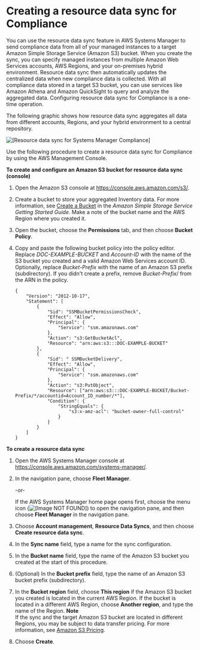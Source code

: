 # Creating a resource data sync for Compliance<a name="sysman-compliance-datasync-create"></a>

You can use the resource data sync feature in AWS Systems Manager to send compliance data from all of your managed instances to a target Amazon Simple Storage Service \(Amazon S3\) bucket\. When you create the sync, you can specify managed instances from multiple Amazon Web Services accounts, AWS Regions, and your on\-premises hybrid environment\. Resource data sync then automatically updates the centralized data when new compliance data is collected\. With all compliance data stored in a target S3 bucket, you can use services like Amazon Athena and Amazon QuickSight to query and analyze the aggregated data\. Configuring resource data sync for Compliance is a one\-time operation\.

The following graphic shows how resource data sync aggregates all data from different accounts, Regions, and your hybrid environment to a central repository\.

![\[Resource data sync for Systems Manager Compliance\]](http://docs.aws.amazon.com/systems-manager/latest/userguide/images/ConfigComplianceDataSync.png)

Use the following procedure to create a resource data sync for Compliance by using the AWS Management Console\.

**To create and configure an Amazon S3 bucket for resource data sync \(console\)**

1. Open the Amazon S3 console at [https://console\.aws\.amazon\.com/s3/](https://console.aws.amazon.com/s3/)\.

1. Create a bucket to store your aggregated Inventory data\. For more information, see [Create a Bucket](https://docs.aws.amazon.com/AmazonS3/latest/gsg/CreatingABucket.html) in the *Amazon Simple Storage Service Getting Started Guide*\. Make a note of the bucket name and the AWS Region where you created it\.

1. Open the bucket, choose the **Permissions** tab, and then choose **Bucket Policy**\.

1. Copy and paste the following bucket policy into the policy editor\. Replace *DOC\-EXAMPLE\-BUCKET* and *Account\-ID* with the name of the S3 bucket you created and a valid Amazon Web Services account ID\. Optionally, replace *Bucket\-Prefix* with the name of an Amazon S3 prefix \(subdirectory\)\. If you didn't create a prefix, remove *Bucket\-Prefix*/ from the ARN in the policy\. 

   ```
   {
       "Version": "2012-10-17",
       "Statement": [
           {
               "Sid": "SSMBucketPermissionsCheck",
               "Effect": "Allow",
               "Principal": {
                   "Service": "ssm.amazonaws.com"
               },
               "Action": "s3:GetBucketAcl",
               "Resource": "arn:aws:s3:::DOC-EXAMPLE-BUCKET"
           },
           {
               "Sid": " SSMBucketDelivery",
               "Effect": "Allow",
               "Principal": {
                   "Service": "ssm.amazonaws.com"
               },
               "Action": "s3:PutObject",
               "Resource": ["arn:aws:s3:::DOC-EXAMPLE-BUCKET/Bucket-Prefix/*/accountid=Account_ID_number/*"],
               "Condition": {
                   "StringEquals": {
                       "s3:x-amz-acl": "bucket-owner-full-control"
                   }
               }
           }
       ]
   }
   ```

**To create a resource data sync**

1. Open the AWS Systems Manager console at [https://console\.aws\.amazon\.com/systems\-manager/](https://console.aws.amazon.com/systems-manager/)\.

1. In the navigation pane, choose **Fleet Manager**\.

   \-or\-

   If the AWS Systems Manager home page opens first, choose the menu icon \(![\[Image NOT FOUND\]](http://docs.aws.amazon.com/systems-manager/latest/userguide/images/menu-icon-small.png)\) to open the navigation pane, and then choose **Fleet Manager** in the navigation pane\.

1. Choose **Account management**, **Resource Data Syncs**, and then choose **Create resource data sync**\.

1. In the **Sync name** field, type a name for the sync configuration\.

1. In the **Bucket name** field, type the name of the Amazon S3 bucket you created at the start of this procedure\.

1. \(Optional\) In the **Bucket prefix** field, type the name of an Amazon S3 bucket prefix \(subdirectory\)\.

1. In the **Bucket region** field, choose **This region** if the Amazon S3 bucket you created is located in the current AWS Region\. If the bucket is located in a different AWS Region, choose **Another region**, and type the name of the Region\.
**Note**  
If the sync and the target Amazon S3 bucket are located in different Regions, you may be subject to data transfer pricing\. For more information, see [Amazon S3 Pricing](https://aws.amazon.com/s3/pricing/)\.

1. Choose **Create**\.
